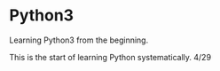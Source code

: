 # Python3
Learning Python3 from the beginning.

This is the start of learning Python systematically. 4/29
